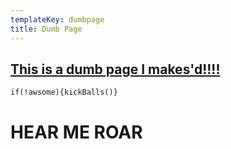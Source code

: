 ```yaml
---
templateKey: dumbpage
title: Dumb Page
---
```

## **[This is a dumb page I makes'd!!!!](www.google.com)**

`if(!awsome){kickBalls()}`



# **HEAR ME ROAR**

